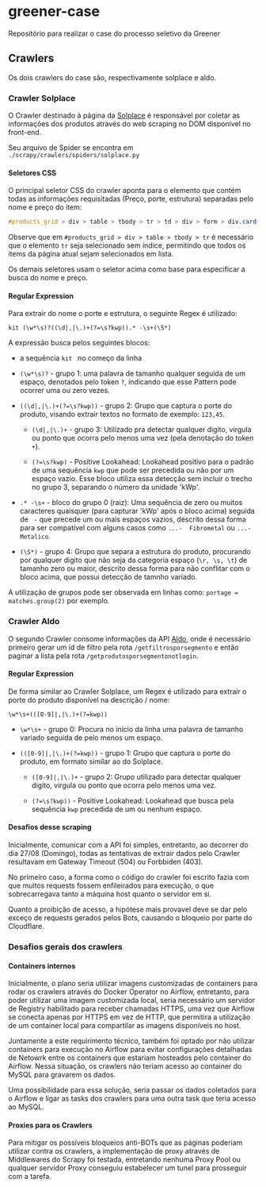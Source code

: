 # greener-case
Repositório para realizar o case do processo seletivo da Greener

## Crawlers

Os dois crawlers do case são, respectivamente solplace e aldo.

### Crawler Solplace

O Crawler destinado à página da [Solplace][1] é responsável por coletar as informações dos produtos através do web scraping no DOM disponível no front-end.

Seu arquivo de Spider se encontra em `./scrapy/crawlers/spiders/solplace.py`

#### Seletores CSS

O principal seletor CSS do crawler aponta para o elemento que contém todas as informações requisitadas (Preço, porte, estrutura) separadas pelo nome e preço do item:

```css
#products_grid > div > table > tbody > tr > td > div > form > div.card-body.rounded-bottom.p-0.o_wsale_product_information > div.p-2.o_wsale_product_information_text
```

Observe que em `#products_grid > div > table > tbody > tr` é necessário que o elemento `tr` seja selecionado sem índice, permitindo que todos os items da página atual sejam selecionados em lista.

Os demais seletores usam o seletor acima como base para especificar a busca do nome e preço.

#### Regular Expression

Para extrair do nome o porte e estrutura, o seguinte Regex é utilizado:

```regex
kit (\w*\s)?((\d|,|\.)+(?=\s?kwp)).* -\s+(\S*)
```

A expressão busca pelos seguintes blocos:

- a sequência `kit ` no começo da linha

- `(\w*\s)?` - grupo 1: uma palavra de tamanho qualquer seguida de um espaço, denotados pelo token `?`, indicando que esse Pattern pode ocorrer uma ou zero vezes.

- `((\d|,|\.)+(?=\s?kwp))` - grupo 2: Grupo que captura o porte do produto, visando extrair textos no formato de exemplo: `123,45`.

  - `(\d|,|\.)+` - grupo 3: Utilizado pra detectar qualquer digito, virgula ou ponto que ocorra pelo menos uma vez (pela denotação do token `+`).

  - `(?=\s?kwp)` - Positive Lookahead: Lookahead positivo para o padrão de uma sequência `kwp` que pode ser precedida ou não por um espaço vazio. Esse bloco utiliza essa detecção sem incluir o trecho no grupo 3, separando o número da unidade 'kWp'.

- `.* -\s+` - bloco do grupo 0 (raiz): Uma sequência de zero ou muitos caracteres quaisquer (para capturar 'kWp' após o bloco acima) seguida de ` -` que precede um ou mais espaços vazios, descrito dessa forma para ser compatível com alguns casos como `...-  Fibrometal` ou `...-   Metalico`.

- `(\S*)` - grupo 4: Grupo que separa a estrutura do produto, procurando por qualquer digito que não seja da categoria espaço (`\r, \s, \t`) de tamanho zero ou maior, descrito dessa forma para não conflitar com o bloco acima, que possui detecção de tamnho variado.

A utilização de grupos pode ser observada em linhas como: `portage = matches.group(2)` por exemplo.

### Crawler Aldo

O segundo Crawler consome informações da API [Aldo][2], onde é necessário primeiro gerar um id de filtro pela rota `/getfiltrosporsegmento` e então paginar a lista pela rota `/getprodutosporsegmentonotlogin`.

#### Regular Expression

De forma similar ao Crawler Solplace, um Regex é utilizado para extrair o porte do produto disponível na descrição / nome:

```regex
\w*\s+(([0-9]|,|\.)+(?=kwp))
```

- `\w*\s+` - grupo 0: Procura no início da linha uma palavra de tamanho variado seguida de pelo menos um espaço.

- `(([0-9]|,|\.)+(?=kwp))` - grupo 1: Grupo que captura o porte do produto, em formato similar ao do Solplace.

    - `([0-9]|,|\.)+` - grupo 2: Grupo utilizado para detectar qualquer digito, virgula ou ponto que ocorra pelo menos uma vez.

    - `(?=\s?kwp))` - Positive Lookahead: Lookahead que busca pela sequência `kwp` precedida de um ou nenhum espaço.

#### Desafios desse scraping

Inicialmente, comunicar com a API foi simples, entretanto, ao decorrer do dia 27/08 (Domingo), todas as tentativas de extrair dados pelo Crawler resultavam em Gateway Timeout (504) ou Forbbiden (403).

No primeiro caso, a forma como o código do crawler foi escrito fazia com que muitos requests fossem enfileirados para execução, o que sobrecarregava tanto a máquina host quanto o servidor em si.

Quanto a proibição de acesso, a hipótese mais provavel deve se dar pelo exceço de requests gerados pelos Bots, causando o bloqueio por parte do Cloudflare.

### Desafios gerais dos crawlers

#### Containers internos

Inicialmente, o plano seria utilizar imagens customizadas de containers para rodar os crawlers através do Docker Operator no Airflow, entretanto, para poder utilizar uma imagem customizada local, seria necessário um servidor de Registry habilitado para receber chamadas HTTPS, uma vez que Airflow se conecta apenas por HTTPS em vez de HTTP, que permitira a utilização de um container local para compartilar as imagens disponíveis no host.

Juntamente a este requirimento técnico, também foi optado por não utilizar containers para execução no Airflow para evitar configurações detalhadas de Netowrk entre os containers que estariam hosteados pelo container do Airflow. Nessa situação, os crawlers não teriam acesso ao container do MySQL para gravarem os dados.

Uma possibilidade para essa solução, seria passar os dados coletados para o Airflow e ligar as tasks dos crawlers para uma outra task que teria acesso ao MySQL.

#### Proxies para os Crawlers

Para mitigar os possíveis bloqueios anti-BOTs que as páginas poderiam utilizar contra os crawlers, a implementação de proxy através de Middlewares do Scrapy foi testada, entretando nenhuma Proxy Pool ou qualquer servidor Proxy conseguiu estabelecer um tunel para prosseguir com a tarefa.

[1]: https://www.solplace.com.br/shop
[2]: https://www.aldo.com.br/wcf/Produto.svc

